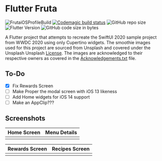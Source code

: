 # Flutter Fruta

 ![FrutaiOSProfileBuild](https://github.com/TJMusiitwa/flutter_fruta/workflows/FrutaiOSProfileBuild/badge.svg) [![Codemagic build status](https://api.codemagic.io/apps/5fb543084c483750193006d5/5fb543084c483750193006d4/status_badge.svg)](https://codemagic.io/apps/5fb543084c483750193006d5/5fb543084c483750193006d4/latest_build) 	   ![GitHub repo size](https://img.shields.io/github/repo-size/TJMusiitwa/flutter_fruta?style=plastic) ![Flutter Version](https://img.shields.io/badge/Flutter-1.22.2-blue?style=plastic) ![GitHub code size in bytes](https://img.shields.io/github/languages/code-size/TJMusiitwa/flutter_fruta?style=plastic)  

A Flutter project that attempts to recreate the SwiftUI 2020 sample project from WWDC 2020 using only Cupertino widgets.
The smoothie images used for this project are sourced from Unsplash and covered under the Unsplash Unsplash [License](https://unsplash.com/license). The images are acknowledged to their respective owners as covered in the [Acknowledgements.txt](https://github.com/TJMusiitwa/flutter_fruta/blob/main/Acknowledgments.txt) file.

## To-Do

 - [x] Fix Rewards Screen
 - [ ] Make Proper the modal screen with iOS 13 likeness
 - [ ] Add Home widgets for iOS 14 support
 - [ ] Make an AppClip???

 ## Screenshots
|Home Screen  |Menu Details  |
|--|--|
|  |  |

|Rewards Screen|Recipes Screen  |
|--|--|
|  |  |
